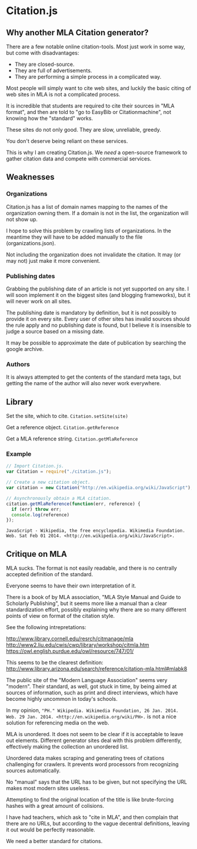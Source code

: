 Citation.js
========

## Why another MLA Citation generator?

There are a few notable online citation-tools.
Most just work in some way, but come with disadvantages:
* They are closed-source.
* They are full of advertisements.
* They are performing a simple process in a complicated way.

Most people will simply want to cite web sites,
and luckily the basic citing of web sites
in MLA is not a complicated process.

It is incredible that students are required to cite
their sources in "MLA format",
and then are told to "go to EasyBib or Citationmachine",
not knowing how the "standard" works.

These sites do not only good.
They are slow, unreliable, greedy.

You don't deserve being reliant on these services.

This is why I am creating Citation.js.
We *need* a open-source framework to gather citation data
and compete with commercial services.

## Weaknesses

### Organizations

Citation.js has a list of domain names mapping to the
names of the organization owning them.
If a domain is not in the list, the organization will
not show up.

I hope to solve this problem by crawling lists of organizations.
In the meantime they will have to be added manually to the
file (organizations.json).

Not including the organization does not invalidate the citation.
It may (or may not) just make it more convenient.

### Publishing dates

Grabbing the publishing date of an article is not yet supported
on any site. I will soon implement it on the biggest sites (and
blogging frameworks), but it will never work on all sites.

The publishing date is mandatory by definition, but it is not
possibly to provide it on every site.
Every user of other sites
has invalid sources should the rule apply and no publishing date is found,
but I believe it is insensible to judge a source based on a missing date.

It may be possible to approximate the date of publication by searching the google archive.

### Authors

It is always attempted to get the contents of the standard meta tags,
but getting the name of the author will also never work everywhere.

## Library

Set the site, which to cite.
`Citation.setSite(site)`

Get a reference object.
`Citation.getReference`

Get a MLA reference string.
`Citation.getMlaReference`

### Example

```javascript
// Import Citation.js.
var Citation = require("./citation.js");

// Create a new citation object.
var citation = new Citation("http://en.wikipedia.org/wiki/JavaScript");

// Asynchronously obtain a MLA citation.
citation.getMlaReference(function(err, reference) {
  if (err) throw err;
  console.log(reference)
});
```

`JavaScript - Wikipedia, the free encyclopedia. Wikimedia Foundation. Web. Sat Feb 01 2014. <http://en.wikipedia.org/wiki/JavaScript>.`

## Critique on MLA

MLA sucks.
The format is not easily readable, and there is
no centrally accepted definition of the standard.

Everyone seems to have their own interpretation of it.

There is a book of by MLA association,
"MLA Style Manual and Guide to Scholarly Publishing",
but it seems more like a manual than a clear standardization effort,
possibly explaining why there are so many different points of
view on format of the citation style.

See the following intrepretations:

http://www.library.cornell.edu/resrch/citmanage/mla
http://www2.liu.edu/cwis/cwp/library/workshop/citmla.htm
https://owl.english.purdue.edu/owl/resource/747/01/

This seems to be the clearest definition:
http://www.library.arizona.edu/search/reference/citation-mla.html#mlabk8

The public site of the "Modern Language Association"
seems very "modern".
Their standard, as well, got stuck in time,
by being aimed at sources of information,
such as print and direct interviews,
which have become highly uncommon in today's schools.

In my opinion,
`"PH." Wikipedia. Wikimedia Foundation, 26 Jan. 2014. Web. 29 Jan. 2014. <http://en.wikipedia.org/wiki/PH>.`
is not a nice solution for referencing media on the web.

MLA is unordered.
It does not seem to be clear if it is acceptable to leave out elements.
Different generator sites deal with this problem differently,
effectively making the collection an unordered list.

Unordered data makes scraping and generating trees of citations
challenging for crawlers.
It prevents word processors from recognizing sources automatically.

No "manual" says that the URL has to be given,
but not specifying the URL makes most modern sites useless.

Attempting to find the original location of the title
is like brute-forcing hashes with a great amount of colisions.

I have had teachers, which ask to "cite in MLA", and then
complain that there are no URLs,
but according to the vague decentral definitions, leaving it out
would be perfectly reasonable.

We need a better standard for citations.
